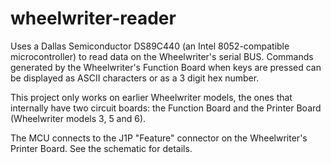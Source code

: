 # wheelwriter-reader
Uses a Dallas Semiconductor DS89C440 (an Intel 8052-compatible microcontroller) to read data on the Wheelwriter's serial BUS. Commands generated by the Wheelwriter's Function Board when keys are pressed can be displayed as ASCII characters or as a 3 digit hex number.

This project only works on earlier Wheelwriter models, the ones that internally have two circuit boards: the Function Board and the Printer Board (Wheelwriter models 3, 5 and 6).

The MCU connects to the J1P "Feature" connector on the Wheelwriter's Printer Board. See the schematic for details.
